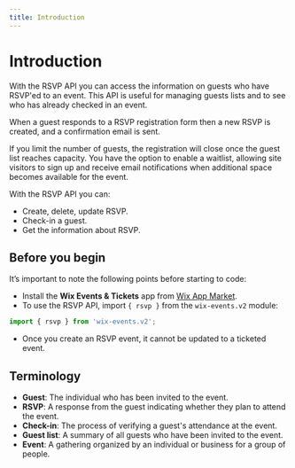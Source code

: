 ```yaml
---
title: Introduction
---
```

# Introduction

With the RSVP API you can access the information on guests who have RSVP'ed to an event. This API is useful for managing guests lists and to see who has already checked in an event.    

When a guest responds to a RSVP registration form then a new RSVP is created, and a confirmation email is sent.    

If you limit the number of guests, the registration will close once the guest list reaches capacity. You have the option to enable a waitlist, allowing site visitors to sign up and receive email notifications when additional space becomes available for the event.    

With the RSVP API you can:

- Create, delete, update RSVP.
- Check-in a guest.
- Get the information about RSVP.

## Before you begin

It’s important to note the following points before starting to code:  

- Install the **Wix Events & Tickets** app from [Wix App Market](https://www.wix.com/app-market/wix-events?referral=category&appIndex=5&referralTag=booking--events).
- To use the RSVP API, import `{ rsvp }` from the `wix-events.v2` module:

```javascript
import { rsvp } from 'wix-events.v2';
```
- Once you create an RSVP event, it cannot be updated to a ticketed event.

## Terminology

- **Guest**: The individual who has been invited to the event.
- **RSVP**: A response from the guest indicating whether they plan to attend the event.
- **Check-in**: The process of verifying a guest's attendance at the event.
- **Guest list**: A summary of all guests who have been invited to the event.
- **Event**: A gathering organized by an individual or business for a group of people.